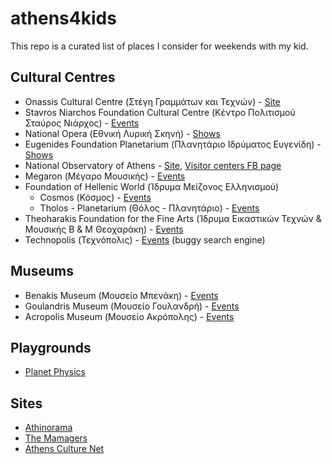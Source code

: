# athens4kids

This repo is a curated list of places I consider for weekends with my kid.

## Cultural Centres

- Onassis Cultural Centre (Στέγη Γραμμάτων και Τεχνών) - [Site](http://www.sgt.gr/)
- Stavros Niarchos Foundation Cultural Centre (Κέντρο Πολιτισμού Σταύρος Νιάρχος) - [Events](https://www.snfcc.org/visitors-center/events/?lang=el)
- National Opera (Εθνική Λυρική Σκηνή) - [Shows](www.nationalopera.gr)
- Eugenides Foundation Planetarium (Πλανητάριο Ιδρύματος Ευγενίδη) - [Shows](http://www.eugenfound.edu.gr/frontoffice/portal.asp?cpage=NODE&cnode=306)
- National Observatory of Athens - [Site](http://www.noa.gr/), [Visitor centers FB page](https://www.facebook.com/visitorcenters)
- Megaron (Μέγαρο Μουσικής) - [Events](http://www.megaron.gr/default.asp?pid=15&la=1)
- Foundation of Hellenic World (Ίδρυμα Μείζονος Ελληνισμού)
    - Cosmos (Κόσμος) - [Events](http://www.fhw.gr/cosmos/)
    - Tholos - Planetarium (Θόλος - Πλανητάριο) - [Events](http://www.tholos254.gr/gr/index.html)
- Theoharakis Foundation for the Fine Arts (Ίδρυμα Εικαστικών Τεχνών & Μουσικής Β & Μ Θεοχαράκη) - [Events](http://thf.gr/el/ekdiloseis/)
- Technopolis (Τεχνόπολις) - [Events](http://www.technopolis-athens.com/web/guest/events?p_p_id=bs_events&p_p_action=1&p_p_state=normal&p_p_mode=view&p_p_col_id=column-2&p_p_col_count=1&_bs_events_struts_action=%2Fext%2Fevents%2Flist&_bs_events_topicid=7202&_bs_events_sel_month=&_bs_events_sel_year=) (buggy search engine)

## Museums

- Benakis Museum (Μουσείο Μπενάκη) - [Events](https://www.benaki.gr/index.php?option=com_events&view=search&Itemid=176&lang=el)
- Goulandris Museum (Μουσείο Γουλανδρή) - [Events](http://www.gnhm.gr/events-page/)
- Acropolis Museum (Μουσείο Ακρόπολης) - [Events](http://www.theacropolismuseum.gr/el/content/oikogeneiaka-programmata)

## Playgrounds

- [Planet Physics](https://www.planetphysics.gr/)

## Sites

- [Athinorama](http://www.athinorama.gr/child/)
- [The Mamagers](http://www.themamagers.gr/)
- [Athens Culture Net](http://athensculturenet.com/el/search-events?field_events_field_event_date_value%5Bdate%5D=&field_category=98&field_location_taxonomize_terms_parents_all=All&search_api_views_fulltext=)
